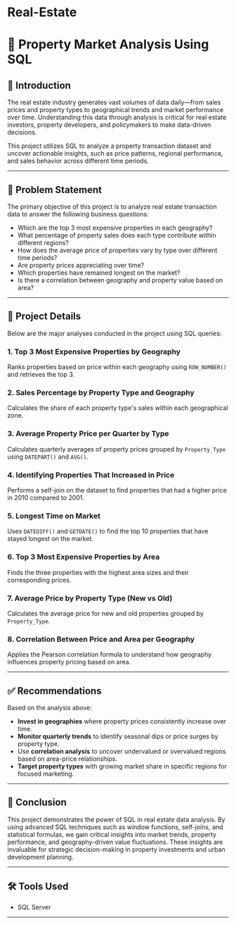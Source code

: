 # Real-Estate

# 🏡 Property Market Analysis Using SQL

## 📘 Introduction

The real estate industry generates vast volumes of data daily—from sales prices and property types to geographical trends and market performance over time. Understanding this data through analysis is critical for real estate investors, property developers, and policymakers to make data-driven decisions.  

This project utilizes SQL to analyze a property transaction dataset and uncover actionable insights, such as price patterns, regional performance, and sales behavior across different time periods.

---

## 🎯 Problem Statement

The primary objective of this project is to analyze real estate transaction data to answer the following business questions:

- Which are the top 3 most expensive properties in each geography?
- What percentage of property sales does each type contribute within different regions?
- How does the average price of properties vary by type over different time periods?
- Are property prices appreciating over time?
- Which properties have remained longest on the market?
- Is there a correlation between geography and property value based on area?

---

## 📂 Project Details

Below are the major analyses conducted in the project using SQL queries:

### 1. **Top 3 Most Expensive Properties by Geography**
Ranks properties based on price within each geography using `ROW_NUMBER()` and retrieves the top 3.

### 2. **Sales Percentage by Property Type and Geography**
Calculates the share of each property type's sales within each geographical zone.

### 3. **Average Property Price per Quarter by Type**
Calculates quarterly averages of property prices grouped by `Property_Type` using `DATEPART()` and `AVG()`.

### 4. **Identifying Properties That Increased in Price**
Performs a self-join on the dataset to find properties that had a higher price in 2010 compared to 2001.

### 5. **Longest Time on Market**
Uses `DATEDIFF()` and `GETDATE()` to find the top 10 properties that have stayed longest on the market.

### 6. **Top 3 Most Expensive Properties by Area**
Finds the three properties with the highest area sizes and their corresponding prices.

### 7. **Average Price by Property Type (New vs Old)**
Calculates the average price for new and old properties grouped by `Property_Type`.

### 8. **Correlation Between Price and Area per Geography**
Applies the Pearson correlation formula to understand how geography influences property pricing based on area.

---

## ✅ Recommendations

Based on the analysis above:

- **Invest in geographies** where property prices consistently increase over time.
- **Monitor quarterly trends** to identify seasonal dips or price surges by property type.
- Use **correlation analysis** to uncover undervalued or overvalued regions based on area-price relationships.
- **Target property types** with growing market share in specific regions for focused marketing.

---

## 📌 Conclusion

This project demonstrates the power of SQL in real estate data analysis. By using advanced SQL techniques such as window functions, self-joins, and statistical formulas, we gain critical insights into market trends, property performance, and geography-driven value fluctuations. These insights are invaluable for strategic decision-making in property investments and urban development planning.

---

## 🛠️ Tools Used

- SQL Server 

---




